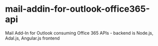 # mail-addin-for-outlook-office365-api
Mail Add-In for Outlook consuming Office 365 APIs - backend is Node.js, Adal.js, Angular.js frontend
